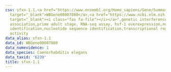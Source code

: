 ```yaml
---
csv: sfxn-1.1,<a href="https://www.ensembl.org/Homo_sapiens/Gene/Summary?db=core;g=WBGene00007080"
  target="_blank">WBGene00007080</a>,<a href="https://www.ncbi.nlm.nih.gov/pubmed/30894454"
  target="_blank"><i class="fas fa-file"></i></a>",genetic interference,functional
  association,prime adult stage, RNA-seq assay, hsf-1 overexpression,nucleotide sequence
  identification,nucleotide sequence identification,transcriptional regulation,up-regulates
  activity
data_alias: sfxn-1.1
data_id: WBGene00007080
data_numevidence: 1
data_species: Caenorhabditis elegans
data_taxid: '6239'
title: sfxn-1.1
---
```

